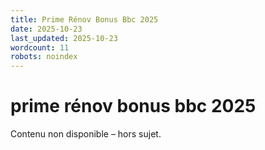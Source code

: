 ```yaml
---
title: Prime Rénov Bonus Bbc 2025
date: 2025-10-23
last_updated: 2025-10-23
wordcount: 11
robots: noindex
---
```


# prime rénov bonus bbc 2025

Contenu non disponible – hors sujet.